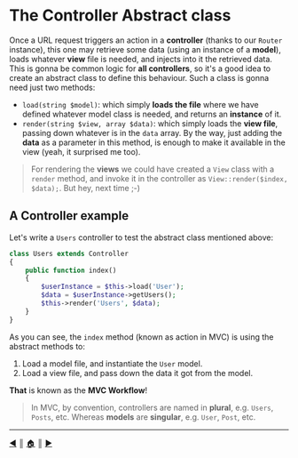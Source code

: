 # The Controller Abstract class
Once a URL request triggers an action in a **controller** (thanks to our `Router` instance), this one may retrieve some data (using an instance of a **model**), loads whatever **view** file is needed, and injects into it the retrieved data. This is gonna be common logic for **all controllers**, so it's a good idea to create an abstract class to define this behaviour. Such a class is gonna need just two methods:

* `load(string $model)`: which simply **loads the file** where we have defined whatever model class is needed, and returns an **instance** of it.
* `render(string $view, array $data)`: which simply loads the **view file**, passing down whatever is in the `data` array. By the way, just adding the **data** as a parameter in this method, is enough to make it available in the view (yeah, it surprised me too).

> For rendering the **views** we could have created a `View` class with a `render` method, and invoke it in the controller as `View::render($index, $data);`. But hey, next time ;-)

## A Controller example
Let's write a `Users` controller to test the abstract class mentioned above:
```php
class Users extends Controller
{
    public function index()
    {
        $userInstance = $this->load('User');
        $data = $userInstance->getUsers();
        $this->render('Users', $data);
    }
}
```

As you can see, the `index` method (known as action in MVC) is using the abstract methods to:

1. Load a model file, and instantiate the `User` model.
2. Load a view file, and pass down the data it got from the model.

**That** is known as the **MVC Workflow**!

> In MVC, by convention, controllers are named in **plural**, e.g. `Users`, `Posts`, etc. Whereas **models** are **singular**, e.g. `User`, `Post`, etc.

---
[:arrow_backward:][back] ║ [:house:][home] ║ [:arrow_forward:][next]

<!-- navigation -->
[home]: ../README.md
[back]: ./model_class.md
[next]: ./views.md